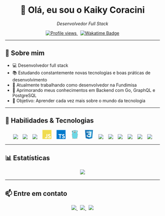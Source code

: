 <h1 align="center">👋 Olá, eu sou o Kaiky Coracini</h1>

<p align="center">
  <em>Desenvolvedor Full Stack</em>
</p>

<p align="center">
  <a href="https://github.com/KaikyCoracini">
    <img src="https://komarev.com/ghpvc/?username=kaikyCoracini&label=Visualizações&color=0e75b6&style=flat" alt="Profile views" />
  </a>
  &nbsp;
 <a href="https://wakatime.com/@kaikyCoracini" target="_blank">
  <img src="https://wakatime.com/@kaikyCoracini.svg" alt="Wakatime Badge" />
</a>
</p>

---

## 🚀 Sobre mim

- 💻 Desenvolvedor full stack  
- 📚 Estudando constantemente novas tecnologias e boas práticas de desenvolvimento  
- 🏢 Atualmente trabalhando como desenvolvedor na Fundimisa  
- 🌱 Aprimorando meus conhecimentos em Backend com Go, GraphQL e PostgreSQL  
- 🎯 Objetivo: Aprender cada vez mais sobre o mundo da tecnologia  

---

## 🧠 Habilidades & Tecnologias

<div align="center">
  <img height="30" src="https://cdn.jsdelivr.net/gh/devicons/devicon/icons/vscode/vscode-original.svg" />
  &nbsp;&nbsp;
  <img height="30" src="https://cdn.jsdelivr.net/gh/devicons/devicon/icons/git/git-original-wordmark.svg" />
  &nbsp;&nbsp;
  <img height="30" src="https://cdn.jsdelivr.net/gh/devicons/devicon/icons/c/c-original.svg" />
  &nbsp;&nbsp;
  <img height="30" src="https://raw.githubusercontent.com/devicons/devicon/master/icons/javascript/javascript-plain.svg" />
  &nbsp;&nbsp;
  <img height="30" src="https://raw.githubusercontent.com/devicons/devicon/master/icons/typescript/typescript-plain.svg" />
  &nbsp;&nbsp;
  <img height="30" src="https://raw.githubusercontent.com/devicons/devicon/master/icons/go/go-original.svg" />
  &nbsp;&nbsp;
  <img height="30" src="https://raw.githubusercontent.com/devicons/devicon/master/icons/css3/css3-original.svg" />
  &nbsp;&nbsp;
  <img height="30" src="https://cdn.jsdelivr.net/gh/devicons/devicon/icons/postgresql/postgresql-original-wordmark.svg" />
  &nbsp;&nbsp;
  <img height="30" src="https://cdn.jsdelivr.net/gh/devicons/devicon/icons/graphql/graphql-plain-wordmark.svg" />
  &nbsp;&nbsp;
  <img height="30" src="https://bestofjs.org/logos/vuetify.svg" />
  &nbsp;&nbsp;
  <img height="30" src="https://cdn.jsdelivr.net/gh/devicons/devicon/icons/vuejs/vuejs-original-wordmark.svg" />
  &nbsp;&nbsp;
  <img height="30" src="https://cdn.quasar.dev/logo/svg/quasar-logo.svg" />
    &nbsp;&nbsp;
  <img height="30" src="https://cdn.jsdelivr.net/gh/devicons/devicon/icons/nodejs/nodejs-original.svg" />
</div>

---

## 📊 Estatísticas

<p align="center">
  <img src="https://github-readme-stats.vercel.app/api/wakatime?username=KaikyCoracini&layout=compact&theme=transparent" height="200"/>
</p>

---

## 📫 Entre em contato

<p align="center">
  <a href="mailto:coracinikaiky@gmail.com">
    <img src="https://img.shields.io/badge/email-%23D14836.svg?style=for-the-badge&logo=gmail&logoColor=white" />
  </a>
  &nbsp;
  <a href="https://www.linkedin.com/in/kaiky-coracini-5b54b1297/" target="_blank">
    <img src="https://img.shields.io/badge/LinkedIn-%230077B5.svg?style=for-the-badge&logo=linkedin&logoColor=white" />
  </a>
  &nbsp;
  <a href="https://github.com/KaikyCoracini" target="_blank">
    <img src="https://img.shields.io/badge/GitHub-%2312100E.svg?style=for-the-badge&logo=github&logoColor=white" />
  </a>
</p>

